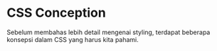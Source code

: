 # CSS Conception
Sebelum membahas lebih detail mengenai styling, terdapat beberapa konsepsi dalam CSS yang harus kita pahami.